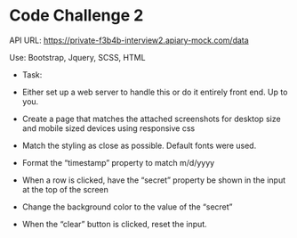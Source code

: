 # Code Challenge 2

API URL: https://private-f3b4b-interview2.apiary-mock.com/data

Use: Bootstrap, Jquery, SCSS, HTML


+ Task:

* Either set up a web server to handle this or do it entirely front end.  Up to you.

* Create a page that matches the attached screenshots for desktop size and mobile sized devices using responsive css

* Match the styling as close as possible.  Default fonts were used.

* Format the “timestamp” property to match m/d/yyyy

* When a row is clicked, have the “secret” property be shown in the input at the top of the screen

* Change the background color to the value of the “secret”

* When the “clear” button is clicked, reset the input.

